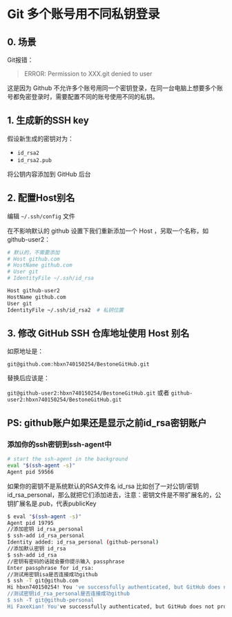 # Git 多个账号用不同私钥登录

## 0. 场景

Git报错：

> ERROR: Permission to XXX.git denied to user

这是因为 Github 不允许多个账号用同一个密钥登录，在同一台电脑上想要多个账号都免密登录时，需要配置不同的账号使用不同的私钥。

## 1. 生成新的SSH key

假设新生成的密钥对为：

- `id_rsa2`
- `id_rsa2.pub`

将公钥内容添加到 GitHub 后台

## 2. 配置Host别名

编辑 `~/.ssh/config` 文件

在不影响默认的 github 设置下我们重新添加一个 Host ，另取一个名称，如 github-user2：

```bash
# 默认的，不需要添加
# Host github.com
# HostName github.com
# User git
# IdentityFile ~/.ssh/id_rsa

Host github-user2
HostName github.com
User git
IdentityFile ~/.ssh/id_rsa2  # 私钥位置
```

## 3. 修改 GitHub SSH 仓库地址使用 Host 别名

如原地址是：

`git@github.com:hbxn740150254/BestoneGitHub.git`

替换后应该是：

`git@github-user2:hbxn740150254/BestoneGitHub.git`
或者
`github-user2:hbxn740150254/BestoneGitHub.git`

## PS: github账户如果还是显示之前id_rsa密钥账户

### 添加你的ssh密钥到ssh-agent中

```bash
# start the ssh-agent in the background
eval "$(ssh-agent -s)"
Agent pid 59566
```

如果你的密钥不是系统默认的RSA文件名 id_rsa 比如创了一对公钥/密钥id_rsa_personal，那么就把它们添加进去，注意：密钥文件是不带扩展名的，公钥扩展名是.pub，代表publicKey

```bash
$ eval "$(ssh-agent -s)"
Agent pid 19795
//添加密钥 id_rsa_personal
$ ssh-add id_rsa_personal
Identity added: id_rsa_personal (github-personal)
//添加默认密钥 id_rsa
$ ssh-add id_rsa
//密钥有密码的话就会要你提示输入 passphrase
Enter passphrase for id_rsa:
//测试用密钥isa是否连接成功github
$ ssh -T git@github.com
Hi hbxn740150254! You 've successfully authenticated, but GitHub does not provide shell access.
//测试密钥id_rsa_personal是否连接成功github
$ ssh -T git@github-personal
Hi FaxeXian! You've successfully authenticated, but GitHub does not provide shell access.
```
